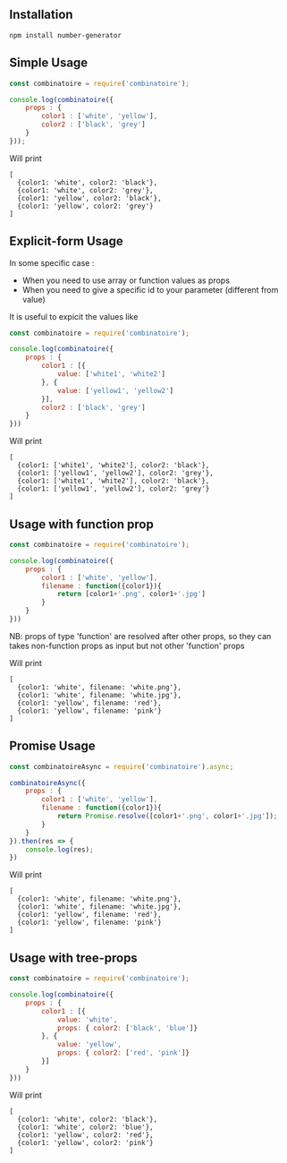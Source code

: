 ## Installation

```
npm install number-generator
```

## Simple Usage

```javascript
const combinatoire = require('combinatoire');

console.log(combinatoire({
	props : {
		color1 : ['white', 'yellow'],
		color2 : ['black', 'grey']
	}
}));
```
Will print
```
[
  {color1: 'white', color2: 'black'},
  {color1: 'white', color2: 'grey'},
  {color1: 'yellow', color2: 'black'},
  {color1: 'yellow', color2: 'grey'}
]
```


## Explicit-form Usage

In some specific case :
* When you need to use array or function values as props
* When you need to give a specific id to your parameter (different from value)

It is useful to expicit the values like

```javascript
const combinatoire = require('combinatoire');

console.log(combinatoire({
	props : {
		color1 : [{
			value: ['white1', 'white2']
		}, {
			value: ['yellow1', 'yellow2']
		}],
		color2 : ['black', 'grey']
	}
}))
```
Will print
```
[
  {color1: ['white1', 'white2'], color2: 'black'},
  {color1: ['yellow1', 'yellow2'], color2: 'grey'},
  {color1: ['white1', 'white2'], color2: 'black'},
  {color1: ['yellow1', 'yellow2'], color2: 'grey'}
]
```

## Usage with function prop

```javascript
const combinatoire = require('combinatoire');

console.log(combinatoire({
	props : {
		color1 : ['white', 'yellow'],
		filename : function({color1}){
			return [color1+'.png', color1+'.jpg']
		}
	}
}))
```

NB: props of type 'function' are resolved after other props, so they can takes non-function props as input but not other 'function' props

Will print
```
[
  {color1: 'white', filename: 'white.png'},
  {color1: 'white', filename: 'white.jpg'},
  {color1: 'yellow', filename: 'red'},
  {color1: 'yellow', filename: 'pink'}
]
```

## Promise Usage



```javascript
const combinatoireAsync = require('combinatoire').async;

combinatoireAsync({
	props : {
		color1 : ['white', 'yellow'],
		filename : function({color1}){
			return Promise.resolve([color1+'.png', color1+'.jpg']);
		}
	}
}).then(res => {
	console.log(res);
})
```
Will print
```
[
  {color1: 'white', filename: 'white.png'},
  {color1: 'white', filename: 'white.jpg'},
  {color1: 'yellow', filename: 'red'},
  {color1: 'yellow', filename: 'pink'}
]
```

## Usage with tree-props

```javascript
const combinatoire = require('combinatoire');

console.log(combinatoire({
	props : {
		color1 : [{
			value: 'white',
			props: { color2: ['black', 'blue']}
		}, {
			value: 'yellow',
			props: { color2: ['red', 'pink']}
		}]
	}
}))
```

Will print
```
[
  {color1: 'white', color2: 'black'},
  {color1: 'white', color2: 'blue'},
  {color1: 'yellow', color2: 'red'},
  {color1: 'yellow', color2: 'pink'}
]
```
